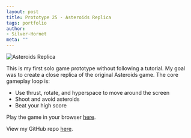 ```yaml
---
layout: post
title: Prototype 25 - Asteroids Replica
tags: portfolio
author:
- Silver-Hornet
meta: ""
---
```


![Asteroids Replica]({{site.url}}/asteroids-replica.gif)

This is my first solo game prototype without following a tutorial. My goal was to create a close replica of the original Asteroids game. The core gameplay loop is:

- Use thrust, rotate, and hyperspace to move around the screen
- Shoot and avoid asteroids
- Beat your high score

Play the game in your browser [here](https://play.unity.com/mg/other/asteroids-replica).

View my GitHub repo [here](https://github.com/silver-hornet/asteroids-replica).